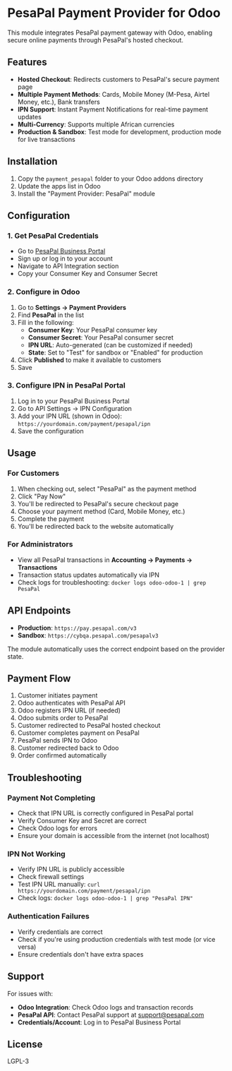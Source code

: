 # PesaPal Payment Provider for Odoo

This module integrates PesaPal payment gateway with Odoo, enabling secure online payments through PesaPal's hosted checkout.

## Features

- **Hosted Checkout**: Redirects customers to PesaPal's secure payment page
- **Multiple Payment Methods**: Cards, Mobile Money (M-Pesa, Airtel Money, etc.), Bank transfers
- **IPN Support**: Instant Payment Notifications for real-time payment updates
- **Multi-Currency**: Supports multiple African currencies
- **Production & Sandbox**: Test mode for development, production mode for live transactions

## Installation

1. Copy the `payment_pesapal` folder to your Odoo addons directory
2. Update the apps list in Odoo
3. Install the "Payment Provider: PesaPal" module

## Configuration

### 1. Get PesaPal Credentials

- Go to [PesaPal Business Portal](https://www.pesapal.com/)
- Sign up or log in to your account
- Navigate to API Integration section
- Copy your Consumer Key and Consumer Secret

### 2. Configure in Odoo

1. Go to **Settings → Payment Providers**
2. Find **PesaPal** in the list
3. Fill in the following:
   - **Consumer Key**: Your PesaPal consumer key
   - **Consumer Secret**: Your PesaPal consumer secret
   - **IPN URL**: Auto-generated (can be customized if needed)
   - **State**: Set to "Test" for sandbox or "Enabled" for production
4. Click **Published** to make it available to customers
5. Save

### 3. Configure IPN in PesaPal Portal

1. Log in to your PesaPal Business Portal
2. Go to API Settings → IPN Configuration
3. Add your IPN URL (shown in Odoo): `https://yourdomain.com/payment/pesapal/ipn`
4. Save the configuration

## Usage

### For Customers

1. When checking out, select "PesaPal" as the payment method
2. Click "Pay Now"
3. You'll be redirected to PesaPal's secure checkout page
4. Choose your payment method (Card, Mobile Money, etc.)
5. Complete the payment
6. You'll be redirected back to the website automatically

### For Administrators

- View all PesaPal transactions in **Accounting → Payments → Transactions**
- Transaction status updates automatically via IPN
- Check logs for troubleshooting: `docker logs odoo-odoo-1 | grep PesaPal`

## API Endpoints

- **Production**: `https://pay.pesapal.com/v3`
- **Sandbox**: `https://cybqa.pesapal.com/pesapalv3`

The module automatically uses the correct endpoint based on the provider state.

## Payment Flow

1. Customer initiates payment
2. Odoo authenticates with PesaPal API
3. Odoo registers IPN URL (if needed)
4. Odoo submits order to PesaPal
5. Customer redirected to PesaPal hosted checkout
6. Customer completes payment on PesaPal
7. PesaPal sends IPN to Odoo
8. Customer redirected back to Odoo
9. Order confirmed automatically

## Troubleshooting

### Payment Not Completing

- Check that IPN URL is correctly configured in PesaPal portal
- Verify Consumer Key and Secret are correct
- Check Odoo logs for errors
- Ensure your domain is accessible from the internet (not localhost)

### IPN Not Working

- Verify IPN URL is publicly accessible
- Check firewall settings
- Test IPN URL manually: `curl https://yourdomain.com/payment/pesapal/ipn`
- Check logs: `docker logs odoo-odoo-1 | grep "PesaPal IPN"`

### Authentication Failures

- Verify credentials are correct
- Check if you're using production credentials with test mode (or vice versa)
- Ensure credentials don't have extra spaces

## Support

For issues with:
- **Odoo Integration**: Check Odoo logs and transaction records
- **PesaPal API**: Contact PesaPal support at support@pesapal.com
- **Credentials/Account**: Log in to PesaPal Business Portal

## License

LGPL-3
